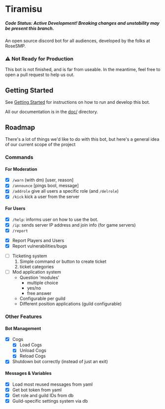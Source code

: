 # Tiramisu
##### Code Status: Active Development! Breaking changes and unstability may be present this branch.

An open source discord bot for all audiences, developed by the folks at RoseSMP.

### ⚠️ Not Ready for Production
This bot is not finished, and is far from useable. In the meantime, feel free to open a pull request to help us out.

## Getting Started
See [Getting Started](./doc/getting-started.md) for instructions on how to run and develop this bot.

All our documentation is in the [doc/](/doc/) directory.

## Roadmap
There's a lot of things we'd like to do with this bot, but here's a general idea of our current scope of the project

### Commands
#### For Moderation
- [x] `/warn` (with dm) [user, reason]
- [x] `/announce` [pings bool, message]
- [x] `/addrole` give all users a specific role (and `/delrole`)
- [x] `/kick` kick a user from the server

#### For Users
- [x] `/help`: informs user on how to use the bot.
- [x] `/ip`: sends server IP address and join info (for game servers)
- [x]  `/report `
  * [x] Report Players and Users
  * [x] Report vulnerabilities/bugs
- [ ] Ticketing system
  1. Simple command or button to create ticket
  1. ticket categories 
- [ ] Mod application system
  * Question 'modules'
    - multiple choice
    - yes/no
    - free answer
  * Configurable per guild
  * Different position applications (guild configurable)

### Other Features
#### Bot Management
- [x] Cogs
  - [x] Load Cogs
  - [x] Unload Cogs
  - [x] Reload Cogs
- [x] Shutdown bot correctly (instead of just an exit)

#### Messages & Variables
- [x] Load most reused messages from yaml
- [x] Get bot token from yaml
- [x] Get role and guild IDs from db
- [x] Guild-specific settings system via db
